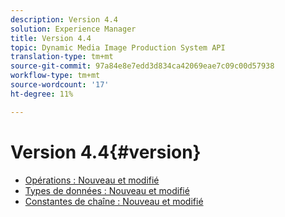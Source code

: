 ```yaml
---
description: Version 4.4
solution: Experience Manager
title: Version 4.4
topic: Dynamic Media Image Production System API
translation-type: tm+mt
source-git-commit: 97a84e8e7edd3d834ca42069eae7c09c00d57938
workflow-type: tm+mt
source-wordcount: '17'
ht-degree: 11%

---
```



# Version 4.4{#version}

* [Opérations : Nouveau et modifié](r-4-4-operations.md)
* [Types de données : Nouveau et modifié](r-4-4-types.md)
* [Constantes de chaîne : Nouveau et modifié](r-4-4-string-constants.md)

